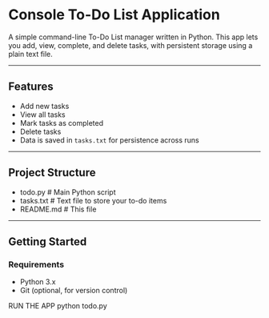 #  Console To-Do List Application

A simple command-line To-Do List manager written in Python. This app lets you add, view, complete, and delete tasks, with persistent storage using a plain text file.

---

##  Features

- Add new tasks
-  View all tasks
-  Mark tasks as completed
-  Delete tasks
-  Data is saved in `tasks.txt` for persistence across runs

---

##  Project Structure
- todo.py # Main Python script
- tasks.txt # Text file to store your to-do items
 - README.md # This file

---

##  Getting Started

###  Requirements

- Python 3.x
- Git (optional, for version control)

RUN THE APP
python todo.py


